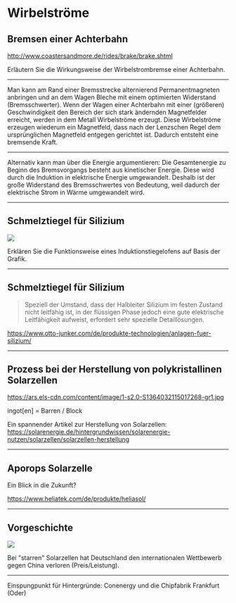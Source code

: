 # Wirbelströme

## Bremsen einer Achterbahn

http://www.coastersandmore.de/rides/brake/brake.shtml

Erläutern Sie die Wirkungsweise der Wirbelstrombremse einer Achterbahn.

---

Man kann am Rand einer Bremsstrecke alternierend Permanentmagneten anbringen und an dem Wagen Bleche mit einem optimierten Widerstand (Bremsschwerter). Wenn der Wagen einer Achterbahn mit einer (größeren) Geschwindigkeit den Bereich der sich stark ändernden Magnetfelder erreicht, werden in dem Metall Wirbelströme erzeugt. Diese Wirbelströme erzeugen wiederum ein Magnetfeld, dass nach der Lenzschen Regel dem ursprünglichen Magnetfeld entgegen gerichtet ist. Dadurch entsteht eine bremsende Kraft.

---

Alternativ kann man über die Energie argumentieren: Die Gesamtenergie zu Beginn des Bremsvorgangs besteht aus kinetischer Energie. Diese wird durch die Induktion in elektrische Energie umgewandelt. Deshalb ist der große Widerstand des Bremsschwertes von Bedeutung, weil dadurch der elektrische Strom in Wärme umgewandelt wird.

---

## Schmelztiegel für Silizium

![](https://www.otto-junker.com/cache/e3f553ad778de8b8620e7226afa163b0.jpeg)

Erklären Sie die Funktionsweise eines Induktionstiegelofens auf Basis der Grafik.

---

## Schmelztiegel für Silizium

> Speziell der Umstand, dass der Halbleiter Silizium im festen Zustand nicht leitfähig ist, in der flüssigen Phase jedoch eine gute elektrische Leitfähigkeit aufweist, erfordert sehr spezielle Detaillösungen.

https://www.otto-junker.com/de/produkte-technologien/anlagen-fuer-silizium/

---

## Prozess bei der Herstellung von polykristallinen Solarzellen

https://ars.els-cdn.com/content/image/1-s2.0-S1364032115017268-gr1.jpg

ingot[en] = Barren / Block

Ein spannender Artikel zur Herstellung von Solarzellen: https://solarenergie.de/hintergrundwissen/solarenergie-nutzen/solarzellen/solarzellen-herstellung

---

## Aporops Solarzelle

Ein Blick in die Zukunft?

https://www.heliatek.com/de/produkte/heliasol/

---

## Vorgeschichte

![](https://www.pv-magazine.de/wp-content/uploads/sites/4/2022/02/BNEF_Outlook_Photovoltaik_Zubau_2010-2030.jpg)

Bei "starren" Solarzellen hat Deutschland den internationalen Wettbewerb gegen China verloren (Preis/Leistung).

---

Einspungpunkt für Hintergründe: Conenergy und die Chipfabrik Frankfurt (Oder)
